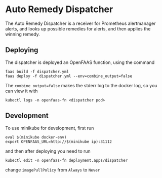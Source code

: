# Auto Remedy Dispatcher

The Auto Remedy Dispatcher is a receiver for Prometheus alertmanager alerts,
and looks up possible remedies for alerts, and then applies the winning remedy.

## Deploying

The dispatcher is deployed an OpenFAAS function, using the command

```
faas build -f dispatcher.yml
faas deploy -f dispatcher.yml --env=combine_output=false
```

The `combine_output=false` makes the stderr log to the docker log, so you can
view it with
```
kubectl logs -n openfaas-fn <dispatcher pod>
```

## Development

To use minikube for development, first run
```
eval $(minikube docker-env)
export OPENFAAS_URL=http://$(minikube ip):31112
```
and then after deploying you need to run
```
kubectl edit -n openfaas-fn deployment.apps/dispatcher
```
change `imagePullPolicy` from `Always` to `Never`
